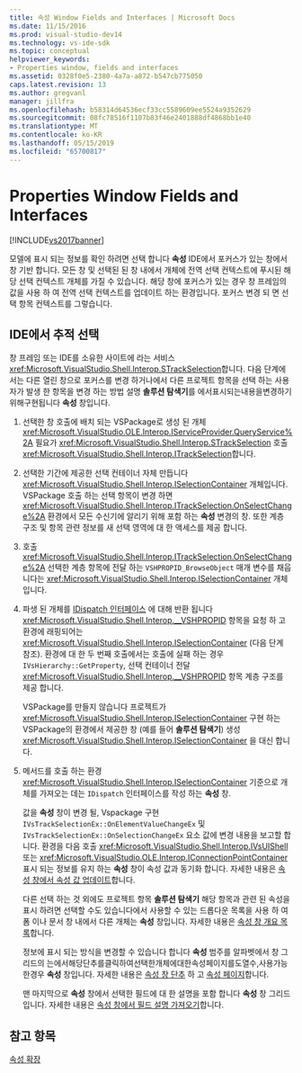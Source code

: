 ```yaml
---
title: 속성 Window Fields and Interfaces | Microsoft Docs
ms.date: 11/15/2016
ms.prod: visual-studio-dev14
ms.technology: vs-ide-sdk
ms.topic: conceptual
helpviewer_keywords:
- Properties window, fields and interfaces
ms.assetid: 0328f0e5-2380-4a7a-a872-b547cb775050
caps.latest.revision: 13
ms.author: gregvanl
manager: jillfra
ms.openlocfilehash: b58314d64536ecf33cc5589609ee5524a9352629
ms.sourcegitcommit: 08fc78516f1107b83f46e2401888df4868bb1e40
ms.translationtype: MT
ms.contentlocale: ko-KR
ms.lasthandoff: 05/15/2019
ms.locfileid: "65700817"
---
```

# <a name="properties-window-fields-and-interfaces"></a>Properties Window Fields and Interfaces
[!INCLUDE[vs2017banner](../../includes/vs2017banner.md)]

모델에 표시 되는 정보를 확인 하려면 선택 합니다 **속성** IDE에서 포커스가 있는 창에서 창 기반 합니다. 모든 창 및 선택된 된 창 내에서 개체에 전역 선택 컨텍스트에 푸시된 해당 선택 컨텍스트 개체를 가질 수 있습니다. 해당 창에 포커스가 있는 경우 창 프레임의 값을 사용 하 여 전역 선택 컨텍스트를 업데이트 하는 환경입니다. 포커스 변경 되 면 선택 항목 컨텍스트를 그렇습니다.  
  
## <a name="tracking-selection-in-the-ide"></a>IDE에서 추적 선택  
 창 프레임 또는 IDE를 소유한 사이트에 라는 서비스 <xref:Microsoft.VisualStudio.Shell.Interop.STrackSelection>합니다. 다음 단계에서는 다른 열린 창으로 포커스를 변경 하거나에서 다른 프로젝트 항목을 선택 하는 사용자가 발생 한 항목을 변경 하는 방법 설명 **솔루션 탐색기**를 에서표시되는내용을변경하기위해구현됩니다 **속성** 창입니다.  
  
1. 선택한 창 호출에 배치 되는 VSPackage로 생성 된 개체 <xref:Microsoft.VisualStudio.OLE.Interop.IServiceProvider.QueryService%2A> 필요가 <xref:Microsoft.VisualStudio.Shell.Interop.STrackSelection> 호출 <xref:Microsoft.VisualStudio.Shell.Interop.ITrackSelection>합니다.  
  
2. 선택한 기간에 제공한 선택 컨테이너 자체 만듭니다 <xref:Microsoft.VisualStudio.Shell.Interop.ISelectionContainer> 개체입니다. VSPackage 호출 하는 선택 항목이 변경 하면 <xref:Microsoft.VisualStudio.Shell.Interop.ITrackSelection.OnSelectChange%2A> 환경에서 모든 수신기에 알리기 위해 포함 하는 **속성** 변경의 창. 또한 계층 구조 및 항목 관련 정보를 새 선택 영역에 대 한 액세스를 제공 합니다.  
  
3. 호출 <xref:Microsoft.VisualStudio.Shell.Interop.ITrackSelection.OnSelectChange%2A> 선택한 계층 항목에 전달 하는 `VSHPROPID_BrowseObject` 매개 변수를 채웁니다는 <xref:Microsoft.VisualStudio.Shell.Interop.ISelectionContainer> 개체입니다.  
  
4. 파생 된 개체를 [IDispatch 인터페이스](https://msdn.microsoft.com/ebbff4bc-36b2-4861-9efa-ffa45e013eb5) 에 대해 반환 됩니다 <xref:Microsoft.VisualStudio.Shell.Interop.__VSHPROPID> 항목을 요청 하 고 환경에 래핑되어는 <xref:Microsoft.VisualStudio.Shell.Interop.ISelectionContainer> (다음 단계 참조). 환경에 대 한 두 번째 호출에서는 호출에 실패 하는 경우 `IVsHierarchy::GetProperty`, 선택 컨테이너 전달 <xref:Microsoft.VisualStudio.Shell.Interop.__VSHPROPID> 항목 계층 구조를 제공 합니다.  
  
    VSPackage를 만들지 않습니다 프로젝트가 <xref:Microsoft.VisualStudio.Shell.Interop.ISelectionContainer> 구현 하는 VSPackage의 환경에서 제공한 창 (예를 들어 **솔루션 탐색기**) 생성 <xref:Microsoft.VisualStudio.Shell.Interop.ISelectionContainer> 을 대신 합니다.  
  
5. 메서드를 호출 하는 환경 <xref:Microsoft.VisualStudio.Shell.Interop.ISelectionContainer> 기준으로 개체를 가져오는 데는 `IDispatch` 인터페이스를 작성 하는 **속성** 창.  
  
   값을 **속성** 창이 변경 될, Vspackage 구현 `IVsTrackSelectionEx::OnElementValueChangeEx` 및 `IVsTrackSelectionEx::OnSelectionChangeEx` 요소 값에 변경 내용을 보고할 합니다. 환경을 다음 호출 <xref:Microsoft.VisualStudio.Shell.Interop.IVsUIShell> 또는 <xref:Microsoft.VisualStudio.OLE.Interop.IConnectionPointContainer> 표시 되는 정보를 유지 하는 **속성** 창이 속성 값과 동기화 합니다. 자세한 내용은 [속성 창에서 속성 값 업데이트](../../misc/updating-property-values-in-the-properties-window.md)합니다.  
  
   다른 선택 하는 것 외에도 프로젝트 항목 **솔루션 탐색기** 해당 항목과 관련 된 속성을 표시 하려면 선택할 수도 있습니다에서 사용할 수 있는 드롭다운 목록을 사용 하 여 폼 이나 문서 창 내에서 다른 개체는 **속성** 창입니다. 자세한 내용은 [속성 창 개요 목록](../../extensibility/internals/properties-window-object-list.md)합니다.  
  
   정보에 표시 되는 방식을 변경할 수 있습니다 합니다 **속성** 범주를 알파벳에서 창 그리드의 는에서해당단추를클릭하여선택한개체에대한속성페이지를도열수,사용가능한경우 **속성** 창입니다. 자세한 내용은 [속성 창 단추](../../extensibility/internals/properties-window-buttons.md) 하 고 [속성 페이지](../../extensibility/internals/property-pages.md)합니다.  
  
   맨 마지막으로 **속성** 창에서 선택한 필드에 대 한 설명을 포함 합니다 **속성** 창 그리드입니다. 자세한 내용은 [속성 창에서 필드 설명 가져오기](../../misc/getting-field-descriptions-from-the-properties-window.md)합니다.  
  
## <a name="see-also"></a>참고 항목  
 [속성 확장](../../extensibility/internals/extending-properties.md)

